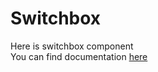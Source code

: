 Switchbox
========
Here is switchbox component <br>
You can find documentation [here](doc/documentation.md)
